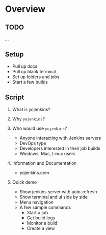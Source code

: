 # Overview

## TODO

...


## Setup

- Pull up docs
- Pull up blank terminal
- Set up folders and jobs
- Start a few builds


## Script

1. What is yojenkins?

2. Why `yojenkins`?

3. Who would use `yojenkins`?
    - Anyone interacting with Jenkins servers
    - DevOps type
    - Developers interested in their job builds
    - Windows, Mac, Linux users

4. Information and Documentation
    - yojenkins.com

5. Quick demo
    - Show jenkins server with auto-refresh
    - Show terminal and ui side by side
    - Menu navigation
    - A few sample commands
        - Start a job
        - Get build logs
        - Monitor a build
        - Create a view

